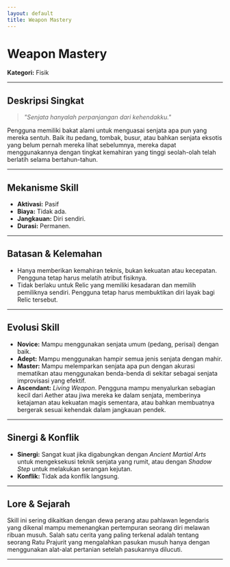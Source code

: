 ```yaml
---
layout: default
title: Weapon Mastery
---
```

# Weapon Mastery

**Kategori:** Fisik

---

## Deskripsi Singkat
> *"Senjata hanyalah perpanjangan dari kehendakku."*

Pengguna memiliki bakat alami untuk menguasai senjata apa pun yang mereka sentuh. Baik itu pedang, tombak, busur, atau bahkan senjata eksotis yang belum pernah mereka lihat sebelumnya, mereka dapat menggunakannya dengan tingkat kemahiran yang tinggi seolah-olah telah berlatih selama bertahun-tahun.

---

## Mekanisme Skill
*   **Aktivasi:** Pasif
*   **Biaya:** Tidak ada.
*   **Jangkauan:** Diri sendiri.
*   **Durasi:** Permanen.

---

## Batasan & Kelemahan
*   Hanya memberikan kemahiran teknis, bukan kekuatan atau kecepatan. Pengguna tetap harus melatih atribut fisiknya.
*   Tidak berlaku untuk Relic yang memiliki kesadaran dan memilih pemiliknya sendiri. Pengguna tetap harus membuktikan diri layak bagi Relic tersebut.

---

## Evolusi Skill
*   **Novice:** Mampu menggunakan senjata umum (pedang, perisai) dengan baik.
*   **Adept:** Mampu menggunakan hampir semua jenis senjata dengan mahir.
*   **Master:** Mampu melemparkan senjata apa pun dengan akurasi mematikan atau menggunakan benda-benda di sekitar sebagai senjata improvisasi yang efektif.
*   **Ascendant:** *Living Weapon*. Pengguna mampu menyalurkan sebagian kecil dari Aether atau jiwa mereka ke dalam senjata, memberinya ketajaman atau kekuatan magis sementara, atau bahkan membuatnya bergerak sesuai kehendak dalam jangkauan pendek.

---

## Sinergi & Konflik
*   **Sinergi:** Sangat kuat jika digabungkan dengan *Ancient Martial Arts* untuk mengeksekusi teknik senjata yang rumit, atau dengan *Shadow Step* untuk melakukan serangan kejutan.
*   **Konflik:** Tidak ada konflik langsung.

---

## Lore & Sejarah
Skill ini sering dikaitkan dengan dewa perang atau pahlawan legendaris yang dikenal mampu memenangkan pertempuran seorang diri melawan ribuan musuh. Salah satu cerita yang paling terkenal adalah tentang seorang Ratu Prajurit yang mengalahkan pasukan musuh hanya dengan menggunakan alat-alat pertanian setelah pasukannya dilucuti.

---
